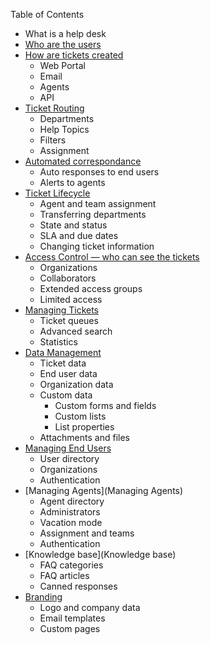 Table of Contents

* What is a help desk
* [Who are the users](https://github.com/osTicket/osTicket/wiki/Who-Are-The-Users)
* [How are tickets created](https://github.com/osTicket/osTicket/wiki/How-are-tickets-created)
  * Web Portal
  * Email
  * Agents
  * API
* [Ticket Routing](https://github.com/osTicket/osTicket/wiki/Ticket-Routing)
  * Departments
  * Help Topics
  * Filters
  * Assignment
* [Automated correspondance](https://github.com/osTicket/osTicket/wiki/Automated-Correspondance)
  * Auto responses to end users
  * Alerts to agents
* [Ticket Lifecycle](https://github.com/osTicket/osTicket/wiki/Ticket-Lifecycle)
  * Agent and team assignment
  * Transferring departments
  * State and status
  * SLA and due dates
  * Changing ticket information
* [Access Control — who can see the tickets](https://github.com/osTicket/osTicket/wiki/Access-Control)
  * Organizations
  * Collaborators
  * Extended access groups
  * Limited access
* [Managing Tickets](https://github.com/osTicket/osTicket/wiki/Managing-Tickets)
  * Ticket queues
  * Advanced search
  * Statistics
* [Data Management](https://github.com/osTicket/osTicket/wiki/Data-Management)
  * Ticket data
  * End user data
  * Organization data
  * Custom data
    * Custom forms and fields
    * Custom lists
    * List properties
  * Attachments and files
* [Managing End Users](https://github.com/osTicket/osTicket/wiki/Managing-End-Users)
  * User directory
  * Organizations
  * Authentication
* [Managing Agents](Managing Agents)
  * Agent directory
  * Administrators
  * Vacation mode
  * Assignment and teams
  * Authentication
* [Knowledge base](Knowledge base)
  * FAQ categories
  * FAQ articles
  * Canned responses
* [Branding](https://github.com/osTicket/osTicket/wiki/Branding)
  * Logo and company data
  * Email templates
  * Custom pages